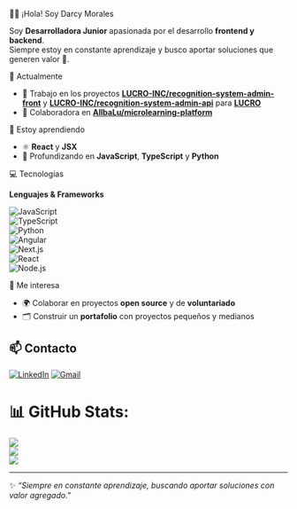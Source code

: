 
  👩‍💻 ¡Hola! Soy Darcy Morales  
                                                                                     
  Soy **Desarrolladora Junior** apasionada por el desarrollo **frontend y backend**.  
  Siempre estoy en constante aprendizaje y busco aportar soluciones que generen valor 🚀.  


 🔭 Actualmente
 
- 🚧 Trabajo en los proyectos **[LUCRO-INC/recognition-system-admin-front](https://github.com/LUCRO-INC/recognition-system-admin-front)** y **[LUCRO-INC/recognition-system-admin-api](https://github.com/LUCRO-INC/recognition-system-admin-api)**  para **[LUCRO](https://github.com/LUCRO-INC)**  
- 🤝 Colaboradora en **[AllbaLu/microlearning-platform](https://github.com/AllbaLu/microlearning-platform)**  


 🌱 Estoy aprendiendo
 
- ⚛️ **React** y **JSX**  
- 📌 Profundizando en **JavaScript**, **TypeScript** y **Python**  


💻 Tecnologías  

**Lenguajes & Frameworks**

![JavaScript](https://img.shields.io/badge/JavaScript-F7E017?style=for-the-badge&logo=javascript&logoColor=000)  
![TypeScript](https://img.shields.io/badge/TypeScript-007ACC?style=for-the-badge&logo=typescript&logoColor=fff)  
![Python](https://img.shields.io/badge/Python-3776AB?style=for-the-badge&logo=python&logoColor=fff)  
![Angular](https://img.shields.io/badge/Angular-DD0031?style=for-the-badge&logo=angular&logoColor=fff)  
![Next.js](https://img.shields.io/badge/Next.js-000000?style=for-the-badge&logo=nextdotjs&logoColor=fff)  
![React](https://img.shields.io/badge/React-61DAFB?style=for-the-badge&logo=react&logoColor=000)  
![Node.js](https://img.shields.io/badge/Node.js-339933?style=for-the-badge&logo=nodedotjs&logoColor=fff)  


🤝 Me interesa
  
- 🌍 Colaborar en proyectos **open source** y de **voluntariado**  
- 🗂️ Construir un **portafolio** con proyectos pequeños y medianos


## 📫 Contacto
[![LinkedIn](https://img.shields.io/badge/LinkedIn-0077B5?style=for-the-badge&logo=linkedin&logoColor=fff)](https://www.linkedin.com/in/darcy-morales-911964367/) 
[![Gmail](https://img.shields.io/badge/Gmail-D14836?style=for-the-badge&logo=gmail&logoColor=white)](mailto:darciiimorales17@gmail.com)

# 📊 GitHub Stats:
![](https://github-readme-stats.vercel.app/api?username=Dxmorales21&theme=dracula&hide_border=false&include_all_commits=false&count_private=false)<br/>
![](https://nirzak-streak-stats.vercel.app/?user=Dxmorales21&theme=dracula&hide_border=false)<br/>
![](https://github-readme-stats.vercel.app/api/top-langs/?username=Dxmorales21&theme=dracula&hide_border=false&include_all_commits=false&count_private=false&layout=compact)

---

✨ *“Siempre en constante aprendizaje, buscando aportar soluciones con valor agregado.”*  



